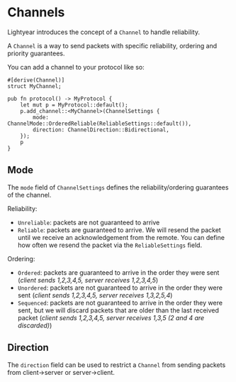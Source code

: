 # Channels


Lightyear introduces the concept of a `Channel` to handle reliability.

A `Channel` is a way to send packets with specific reliability, ordering and priority guarantees.

You can add a channel to your protocol like so:
```rust,noplayground
#[derive(Channel)]
struct MyChannel;

pub fn protocol() -> MyProtocol {
    let mut p = MyProtocol::default();
    p.add_channel::<MyChannel>(ChannelSettings {
        mode: ChannelMode::OrderedReliable(ReliableSettings::default()),
        direction: ChannelDirection::Bidirectional,
    });
    p
}
``` 

## Mode

The `mode` field of `ChannelSettings` defines the reliability/ordering guarantees of the channel.

Reliability:
- `Unreliable`: packets are not guaranteed to arrive
- `Reliable`: packets are guaranteed to arrive. We will resend the packet until we receive an acknowledgement from the remote.
  You can define how often we resend the packet via the `ReliableSettings` field.

Ordering:
- `Ordered`: packets are guaranteed to arrive in the order they were sent (*client sends 1,2,3,4,5, server receives 1,2,3,4,5*)
- `Unordered`: packets are not guaranteed to arrive in the order they were sent (*client sends 1,2,3,4,5, server receives 1,3,2,5,4*)
- `Sequenced`: packets are not guaranteed to arrive in the order they were sent, but we will discard packets that are older than the last received packet (*client sends 1,2,3,4,5, server receives 1,3,5 (2 and 4 are discarded)*)


## Direction

The `direction` field can be used to restrict a `Channel` from sending packets from client->server or server->client.